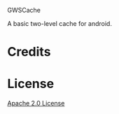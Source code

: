 GWSCache

A basic two-level cache for android.

Credits
======



License
=======

[Apache 2.0 License]()